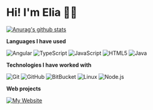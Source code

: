 # **Hi! I'm Elia** 👨‍💻

[![Anurag's github stats](https://github-readme-stats.vercel.app/api?username=twopill&count_private=true&show_icons=truee&theme=vue)](https://github.com/anuraghazra/github-readme-stats)

**Languages I have used**

![Angular](https://img.shields.io/badge/-Angular-000000?style=flat&logo=angular&logoColor=5FC397&color=FFFFFF)
![TypeScript](https://img.shields.io/badge/-TypeScript-000000?style=flat&logo=typescript&logoColor=5FC397&color=FFFFFF)
![JavaScript](https://img.shields.io/badge/-JavaScript-000000?style=flat&logo=javascript&logoColor=5FC397&color=FFFFFF)
![HTML5](https://img.shields.io/badge/-HTML5-000000?style=flat&logo=HTML5&logoColor=5FC397&color=FFFFFF)
![Java](https://img.shields.io/badge/-Java-000000?style=flat&logo=Java&logoColor=5FC397&color=FFFFFF)

 **Technologies I have worked with**
 
 ![Git](https://img.shields.io/badge/-Git-000000?style=flat&logo=git&logoColor=5FC397&color=ffffff)
![GitHub](https://img.shields.io/badge/-GitHub-000000?style=flat&logo=github&logoColor=5FC397&color=FFFFFF)
  ![BitBucket](https://img.shields.io/badge/-BitBucket-000000?style=flat&logo=bitbucket&logoColor=5FC397&color=FFFFFF)
![Linux](https://img.shields.io/badge/-Linux-000000?style=flat&logo=linux&logoColor=5FC397&color=FFFFFF)
![Node.js](https://img.shields.io/badge/-Node.js-000000?style=flat&logo=node.js&logoColor=5FC397&color=FFFFFF)




**Web projects**

[![My Website](https://img.shields.io/badge/-🧬&nbsp;&nbsp;My&nbsp;Website-000000?style=flat&logoColor=5FC397&color=FFFFFF)](https://github.com/twopill/elia)
